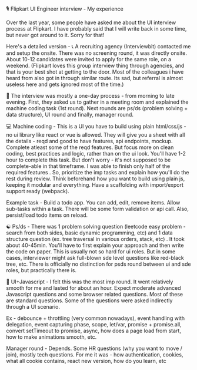 🎙️ Flipkart UI Engineer interview - My experience

Over the last year, some people have asked me about the UI interview process at Flipkart. I have probably said that I will write back in some time, but never got around to it. Sorry for that! 

Here's a detailed version -
📞  A recruiting agency (Interviewbit) contacted me and setup the onsite. There was no screening round, it was directly onsite. About 10-12 candidates were invited to apply for the same role, on a weekend. 
(Flipkart loves this group interview thing through agencies, and that is your best shot at getting to the door. Most of the colleagues i have heard from also got in through similar route. Its sad, but referral is almost useless here and gets ignored most of the time.) 

📅  The interview was mostly a one-day process - from morning to late evening. First, they asked us to gather in a meeting room and explained the machine coding task (1st round). Next rounds are ps/ds (problem solving + data structure), UI round and finally, manager round. 

💻 Machine coding - This is a UI you have to build using plain html/css/js - no ui library like react or vue is allowed. They will give you a sheet with all the details - reqd and good to have features, api endpoints, mockup. Complete atleast some of the reqd features. But focus more on clean coding, best practices and logic, rather than on the ui look. You'll have 1-2 hour to complete this task. But don't worry - it's not supposed to be complete-able in that timeframe. I was able to finish only half of the required features . So, prioritize the imp tasks and explain how you'll do the rest during review. 
Think beforehand how you want to build using plain js, keeping it modular and everything. Have a scaffolding with import/export support ready (webpack).

Example task - Build a todo app. You can add, edit, remove items. Allow sub-tasks within a task. There will be some form validation or api call. Also, persist/load todo items on reload. 

☯️ Ps/ds - There was 1 problem solving question (leetcode easy problem - search from both sides, basic dynamic programming, etc) and 1 data structure question (ex. tree traversal in various orders, stack, etc) . It took about 40-45min. You'll have to first explain your approach and then write the code on paper. 
This is usually not so hard for ui roles. But in some cases, interviewer might ask full-blown sde level questions like red-black tree, etc. There is officially no distinction for psds round between ui and sde roles, but practically there is.

🔶 UI+Javascript - I felt this was the most imp round. It went relatively smooth for me and lasted for about an hour. Expect moderate advanced Javascript questions and some browser related questions. Most of these are standard questions. Some of the questions were asked indirectly through a UI scenario. 

Ex - debounce + throttling (very common nowadays), event handling with delegation, event capturing phase, scope, let/var, promise + promise.all, convert setTimeout to promise, async, how does a page load from start, how to make animations smooth, etc.

Manager round - Depends. Some HR questions (why you want to move / join), mostly tech questions.
For me it was - how authentication, cookies, what all cookie contains, react new version, how do you learn, etc
<!--stackedit_data:
eyJoaXN0b3J5IjpbLTM3OTA0ODY4OSwtOTcwODAyMTU0LDE2ND
A0MzI1ODRdfQ==
-->